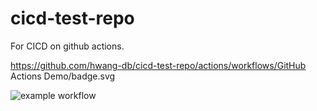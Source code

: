 # cicd-test-repo
For CICD on github actions. 

https://github.com/hwang-db/cicd-test-repo/actions/workflows/GitHub Actions Demo/badge.svg

![example workflow](https://github.com/hwang-db/cicd-test-repo/actions/workflows/github-actions-demo.yml/badge.svg)
